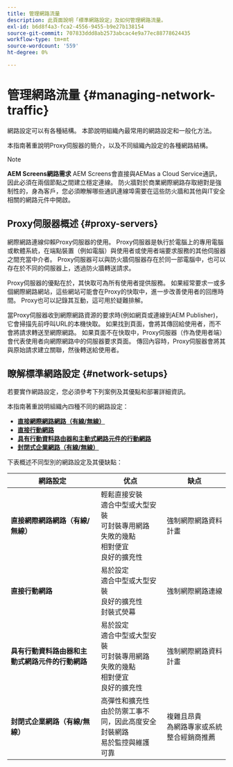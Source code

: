 ```yaml
---
title: 管理網路流量
description: 此頁面說明「標準網路設定」及如何管理網路流量。
exl-id: b6d8f4a3-fca2-4556-9455-b9e27b138154
source-git-commit: 707833ddd8ab2573abcac4e9a77ec88778624435
workflow-type: tm+mt
source-wordcount: '559'
ht-degree: 0%

---
```


# 管理網路流量 {#managing-network-traffic}

網路設定可以有各種結構。 本節說明組織內最常用的網路設定和一般化方法。

本指南著重說明Proxy伺服器的簡介，以及不同組織內設定的各種網路結構。

>[!NOTE]
>**AEM Screens網路需求**
>AEM Screens會直接與AEMas a Cloud Service通訊，因此必須在兩個節點之間建立穩定連線。 防火牆對於商業網際網路存取絕對是強制性的，身為客戶，您必須瞭解哪些通訊連線埠需要在這些防火牆和其他與IT安全相關的網路元件中開啟。

## Proxy伺服器概述 {#proxy-servers}

網際網路連線仰賴Proxy伺服器的使用。 Proxy伺服器是執行於電腦上的專用電腦或軟體系統，在端點裝置（例如電腦）與使用者或使用者端要求服務的其他伺服器之間充當中介者。 Proxy伺服器可以與防火牆伺服器存在於同一部電腦中，也可以存在於不同的伺服器上，透過防火牆轉送請求。

Proxy伺服器的優點在於，其快取可為所有使用者提供服務。 如果經常要求一或多個網際網路網站，這些網站可能會在Proxy的快取中，進一步改善使用者的回應時間。 Proxy也可以記錄其互動，這可用於疑難排解。

當Proxy伺服器收到網際網路資源的要求時(例如網頁或連線到AEM Publisher)，它會掃描先前呼叫URL的本機快取。 如果找到頁面，會將其傳回給使用者，而不會將請求轉送至網際網路。 如果頁面不在快取中，Proxy伺服器（作為使用者端）會代表使用者向網際網路中的伺服器要求頁面。 傳回內容時，Proxy伺服器會將其與原始請求建立關聯，然後轉送給使用者。

## 瞭解標準網路設定 {#network-setups}

若要實作網路設定，您必須參考下列案例及其優點和部署詳細資訊。

本指南著重說明組織內四種不同的網路設定：

* **[直接網際網路網路（有線/無線）](/help/using/direct-internet-network.md)**
* **[直接行動網路](/help/using/mobile-network.md)**
* **[具有行動資料路由器和主動式網路元件的行動網路](/help/using/mobile-network-router.md)**
* **[封閉式企業網路（有線/無線）](/help/using/enclosed-corporate-network.md)**

下表概述不同型別的網路設定及其優缺點：

| 網路設定 | 优点 | 缺点 |
|--- |--- |--- |
| **直接網際網路網路（有線/無線）** | 輕鬆直接安裝<br>適合中型或大型安裝<br>可封裝專用網路<br>失敗的幾點<br>相對便宜<br>良好的擴充性 | 強制網際網路資料計畫 |
| **直接行動網路** | 易於設定<br>適合中型或大型安裝<br>良好的擴充性<br>封裝式熒幕 | 強制網際網路連線 |
| **具有行動資料路由器和主動式網路元件的行動網路** | 易於設定<br>適合中型或大型安裝<br>可封裝專用網路<br>失敗的幾點<br>相對便宜<br>良好的擴充性 | 強制網際網路資料計畫 |
| **封閉式企業網路（有線/無線）** | 高彈性和擴充性<br>由於防禦工事不同，因此高度安全<br>封裝網路<br>易於監控與維護<br>可靠 | 複雜且昂貴<br>為網路專家或系統整合經銷商推薦 |

